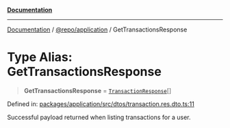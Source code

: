 [**Documentation**](../../../README.md)

***

[Documentation](../../../README.md) / [@repo/application](../README.md) / GetTransactionsResponse

# Type Alias: GetTransactionsResponse

> **GetTransactionsResponse** = [`TransactionResponse`](TransactionResponse.md)[]

Defined in: [packages/application/src/dtos/transaction.res.dto.ts:11](https://github.com/o3osatoshi/experiment/blob/04dfa58df6e48824a200a24d77afef7ce464e1ae/packages/application/src/dtos/transaction.res.dto.ts#L11)

Successful payload returned when listing transactions for a user.
